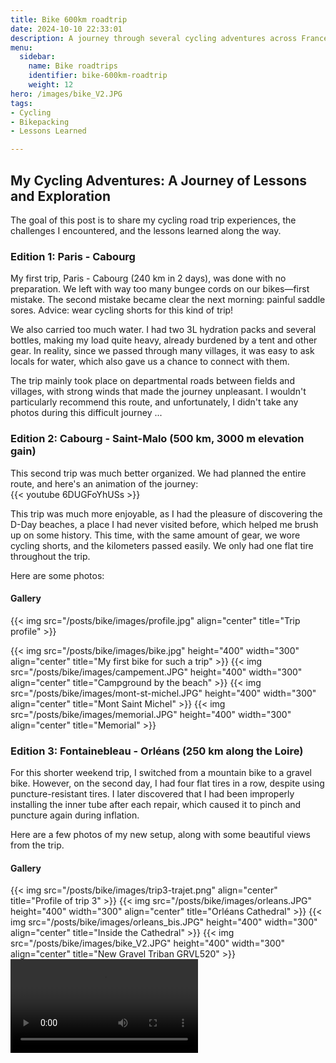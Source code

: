 ```yaml
---
title: Bike 600km roadtrip
date: 2024-10-10 22:33:01
description: A journey through several cycling adventures across France, exploring different routes and sharing my experiences and lessons learned.
menu:
  sidebar:
    name: Bike roadtrips
    identifier: bike-600km-roadtrip
    weight: 12
hero: /images/bike_V2.JPG
tags:
- Cycling
- Bikepacking
- Lessons Learned

---
```

## My Cycling Adventures: A Journey of Lessons and Exploration

The goal of this post is to share my cycling road trip experiences, the challenges I encountered, and the lessons learned along the way.

### Edition 1: Paris - Cabourg

My first trip, Paris - Cabourg (240 km in 2 days), was done with no preparation. We left with way too many bungee cords on our bikes—first mistake. The second mistake became clear the next morning: painful saddle sores. Advice: wear cycling shorts for this kind of trip!

We also carried too much water. I had two 3L hydration packs and several bottles, making my load quite heavy, already burdened by a tent and other gear. In reality, since we passed through many villages, it was easy to ask locals for water, which also gave us a chance to connect with them.

The trip mainly took place on departmental roads between fields and villages, with strong winds that made the journey unpleasant. I wouldn't particularly recommend this route, and unfortunately, I didn't take any photos during this difficult journey ...

### Edition 2: Cabourg - Saint-Malo (500 km, 3000 m elevation gain)

This second trip was much better organized. We had planned the entire route, and here's an animation of the journey:  
{{< youtube 6DUGFoYhUSs >}}

This trip was much more enjoyable, as I had the pleasure of discovering the D-Day beaches, a place I had never visited before, which helped me brush up on some history. This time, with the same amount of gear, we wore cycling shorts, and the kilometers passed easily. We only had one flat tire throughout the trip.

Here are some photos:

#### Gallery

 {{< img src="/posts/bike/images/profile.jpg" align="center" title="Trip profile" >}}

<div class="custom-image-grid">
  {{< img src="/posts/bike/images/bike.jpg" height="400" width="300" align="center" title="My first bike for such a trip" >}}
  {{< img src="/posts/bike/images/campement.JPG" height="400" width="300" align="center" title="Campground by the beach" >}}
  {{< img src="/posts/bike/images/mont-st-michel.JPG" height="400" width="300" align="center" title="Mont Saint Michel" >}}
  {{< img src="/posts/bike/images/memorial.JPG" height="400" width="300" align="center" title="Memorial" >}}
</div>

### Edition 3: Fontainebleau - Orléans (250 km along the Loire)

For this shorter weekend trip, I switched from a mountain bike to a gravel bike. However, on the second day, I had four flat tires in a row, despite using puncture-resistant tires. I later discovered that I had been improperly installing the inner tube after each repair, which caused it to pinch and puncture again during inflation.

Here are a few photos of my new setup, along with some beautiful views from the trip.

#### Gallery

<div class="custom-image-grid">
  {{< img src="/posts/bike/images/trip3-trajet.png" align="center" title="Profile of trip 3" >}}
  {{< img src="/posts/bike/images/orleans.JPG" height="400" width="300" align="center" title="Orléans Cathedral" >}}
  {{< img src="/posts/bike/images/orleans_bis.JPG" height="400" width="300" align="center" title="Inside the Cathedral" >}}
  {{< img src="/posts/bike/images/bike_V2.JPG" height="400" width="300" align="center" title="New Gravel Triban GRVL520" >}}
</div>

<div class="custom-video-container">
  <video controls>
    <source src="/posts/bike/images/loire.mp4" type="video/mp4">
    Your browser does not support the video tag.
  </video>
</div>